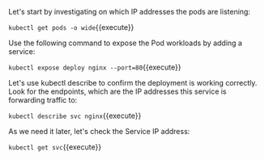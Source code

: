 Let's start by investigating on which IP addresses the pods are listening:

`kubectl get pods -o wide`{{execute}}

Use the following command to expose the Pod workloads by adding a service:

`kubectl expose deploy nginx --port=80`{{execute}}

Let's use kubectl describe to confirm the deployment is working correctly. Look for the endpoints, which are the IP addresses this service is forwarding traffic to:

`kubectl describe svc nginx`{{execute}}

As we need it later, let's check the Service IP address:

`kubectl get svc`{{execute}}
